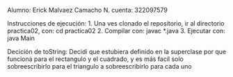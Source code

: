 Alumno: Erick Malvaez Camacho
N. cuenta: 322097579

Instrucciones de ejecución:
    1. Una ves clonado el repositorio, ir al directorio practica02, con: cd practica02
    2. Compilar con: javac *.java
    3. Ejecutar con: java Main

Decición de toString: Decidi que estubiera definido en la superclase por que funciona para el rectangulo y el cuadrado, y es más facil solo sobreescribirlo para el triangulo a sobreescribirlo para cada uno
